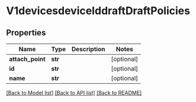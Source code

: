 # V1devicesdeviceIddraftDraftPolicies

## Properties
Name | Type | Description | Notes
------------ | ------------- | ------------- | -------------
**attach_point** | **str** |  | [optional] 
**id** | **str** |  | [optional] 
**name** | **str** |  | [optional] 

[[Back to Model list]](../README.md#documentation-for-models) [[Back to API list]](../README.md#documentation-for-api-endpoints) [[Back to README]](../README.md)

